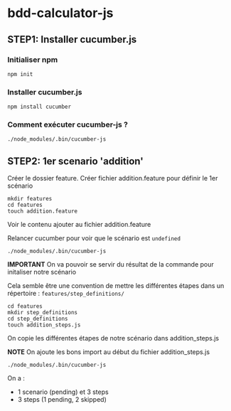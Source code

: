 # bdd-calculator-js

## STEP1: Installer cucumber.js

### Initialiser npm

```
npm init
```

### Installer cucumber.js

```
npm install cucumber
```

### Comment exécuter cucumber-js ?

```
./node_modules/.bin/cucumber-js
```

## STEP2: 1er scenario 'addition'

Créer le dossier feature. 
Créer fichier addition.feature pour définir le 1er scénario

```
mkdir features
cd features
touch addition.feature
```

Voir le contenu ajouter au fichier addition.feature

Relancer cucumber pour voir que le scénario est ```undefined```

```
./node_modules/.bin/cucumber-js
```

**IMPORTANT** 
On va pouvoir se servir du résultat de la commande pour initaliser notre scénario


Cela semble être une convention de mettre les différentes étapes dans un répertoire :
```features/step_definitions/```

```
cd features
mkdir step_definitions
cd step_definitions
touch addition_steps.js
```

On copie les différentes étapes de notre scénario dans addition_steps.js

**NOTE**
On ajoute les bons import au début du fichier addition_steps.js

```
./node_modules/.bin/cucumber-js
```

On a :
- 1 scenario (pending) et 3 steps 
- 3 steps (1 pending, 2 skipped)




